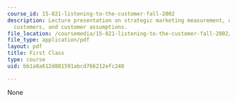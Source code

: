 ```yaml
---
course_id: 15-821-listening-to-the-customer-fall-2002
description: Lecture presentation on strategic marketing measurement, understanding
  customers, and customer assumptions.
file_location: /coursemedia/15-821-listening-to-the-customer-fall-2002/bb1a8a612d881591abcd766212efc248_15_821_02_20first_20class.pdf
file_type: application/pdf
layout: pdf
title: First Class
type: course
uid: bb1a8a612d881591abcd766212efc248

---
```

None